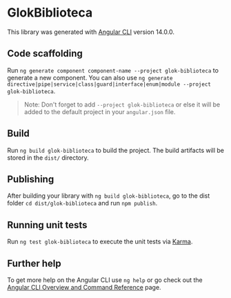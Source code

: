 # GlokBiblioteca

This library was generated with [Angular CLI](https://github.com/angular/angular-cli) version 14.0.0.

## Code scaffolding

Run `ng generate component component-name --project glok-biblioteca` to generate a new component. You can also use `ng generate directive|pipe|service|class|guard|interface|enum|module --project glok-biblioteca`.
> Note: Don't forget to add `--project glok-biblioteca` or else it will be added to the default project in your `angular.json` file. 

## Build

Run `ng build glok-biblioteca` to build the project. The build artifacts will be stored in the `dist/` directory.

## Publishing

After building your library with `ng build glok-biblioteca`, go to the dist folder `cd dist/glok-biblioteca` and run `npm publish`.

## Running unit tests

Run `ng test glok-biblioteca` to execute the unit tests via [Karma](https://karma-runner.github.io).

## Further help

To get more help on the Angular CLI use `ng help` or go check out the [Angular CLI Overview and Command Reference](https://angular.io/cli) page.
